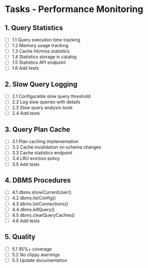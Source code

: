 # Tasks - Performance Monitoring

## 1. Query Statistics
- [ ] 1.1 Query execution time tracking
- [ ] 1.2 Memory usage tracking
- [ ] 1.3 Cache hit/miss statistics
- [ ] 1.4 Statistics storage in catalog
- [ ] 1.5 Statistics API endpoint
- [ ] 1.6 Add tests

## 2. Slow Query Logging
- [ ] 2.1 Configurable slow query threshold
- [ ] 2.2 Log slow queries with details
- [ ] 2.3 Slow query analysis tools
- [ ] 2.4 Add tests

## 3. Query Plan Cache
- [ ] 3.1 Plan caching implementation
- [ ] 3.2 Cache invalidation on schema changes
- [ ] 3.3 Cache statistics endpoint
- [ ] 3.4 LRU eviction policy
- [ ] 3.5 Add tests

## 4. DBMS Procedures
- [ ] 4.1 dbms.showCurrentUser()
- [ ] 4.2 dbms.listConfig()
- [ ] 4.3 dbms.listConnections()
- [ ] 4.4 dbms.killQuery()
- [ ] 4.5 dbms.clearQueryCaches()
- [ ] 4.6 Add tests

## 5. Quality
- [ ] 5.1 95%+ coverage
- [ ] 5.2 No clippy warnings
- [ ] 5.3 Update documentation
